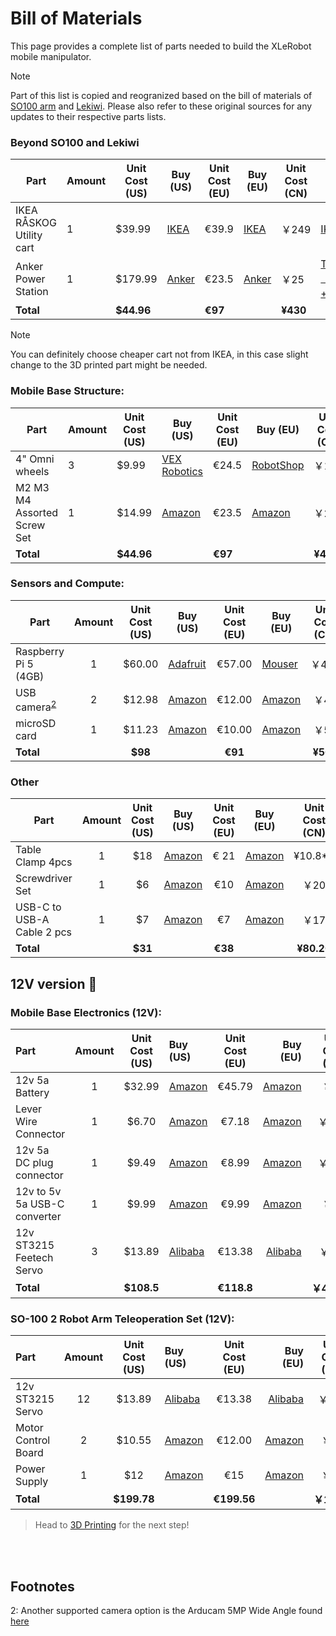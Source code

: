 # Bill of Materials

This page provides a complete list of parts needed to build the XLeRobot mobile manipulator. 

> [!NOTE] 
> Part of this list is copied and reogranized based on the bill of materials of [SO100 arm](https://github.com/TheRobotStudio/SO-ARM100/blob/main/README.md) and [Lekiwi](https://github.com/SIGRobotics-UIUC/LeKiwi/blob/main/BOM.md). Please also refer to these original sources for any updates to their respective parts lists.

### Beyond SO100 and Lekiwi

| Part | Amount | Unit Cost (US) | Buy (US) | Unit Cost (EU) | Buy (EU) | Unit Cost (CN) | Buy (CN) |
| - | - | - | - | - | - | - | - |
| IKEA RÅSKOG Utility cart | 1 | $39.99 | [IKEA](https://www.ikea.com/us/en/p/raskog-utility-cart-black-40582181/#content) | €39.9 | [IKEA](https://www.ikea.com/nl/en/p/raskog-trolley-white-30586783/) |￥249 |[IKEA](https://www.ikea.cn/cn/zh/p/raskog-la-si-ke-shou-tui-che-bai-se-70376721/)|
| Anker Power Station | 1 | $179.99 | [Anker](https://www.ankersolix.com/products/c300-dc?variant=49702163972426&ref=naviMenu_pps) | €23.5 | [Anker](https://www.anker.com/eu-en/products/a17260z1?variant=44598991323326&ref=naviMenu_pps) |￥25 |[Taobao（M2x5+M3套装+M3x10+M4x12）](https://e.tb.cn/h.64O1J2A9Is4pIJd "https://e.tb.cn/h.64O1J2A9Is4pIJd")              |
| **Total** || **$44.96** || **€97** || **¥430** ||

> [!NOTE] 
> You can definitely choose cheaper cart not from IKEA, in this case slight change to the 3D printed part might be needed.

### Mobile Base Structure:
| Part | Amount | Unit Cost (US) | Buy (US) | Unit Cost (EU) | Buy (EU) | Unit Cost (CN) | Buy (CN) |
| - | - | - | - | - | - | - | - |
| 4" Omni wheels | 3 | $9.99 | [VEX Robotics](https://www.vexrobotics.com/omni-wheels.html?srsltid=AfmBOorWdWT-FIiWSAbicYWSxqYr-d5X3CJSGxMkO33WO0thwlTn4DQu) | €24.5 | [RobotShop](https://eu.robotshop.com/products/100mm-omnidirectional-wheel-brass-bearing-rollers) |￥135 |[PDD](https://mobile.yangkeduo.com/goods.html?ps=kKWPC7xuzw "https://mobile.yangkeduo.com/goods.html?ps=kKWPC7xuzw")|
| M2 M3 M4 Assorted Screw Set | 1 | $14.99 | [Amazon](https://www.amazon.com/Button-Socket-Washers-Assortment-Machine/dp/B0BMQGJP3F) | €23.5 | [Amazon](https://www.amazon.fr/Cylindrique-Inoxydable-M2-Socket-Assortiment/dp/B09Y8WYFWD/) |￥25 |[Taobao（M2x5+M3套装+M3x10+M4x12）](https://e.tb.cn/h.64O1J2A9Is4pIJd "https://e.tb.cn/h.64O1J2A9Is4pIJd")              |
| **Total** || **$44.96** || **€97** || **¥430** ||

### Sensors and Compute:

| Part| Amount | Unit Cost (US) | Buy (US) | Unit Cost (EU) | Buy (EU) |  Unit Cost (CN) | Buy (CN) |
|--|:-:|:-:|-|:-:|-|:-:|-|
| Raspberry Pi 5 (4GB)| 1 |$60.00| [Adafruit](https://www.adafruit.com/product/5812)| €57.00| [Mouser](https://eu.mouser.com/ProductDetail/Raspberry-Pi/SC1111?qs=HoCaDK9Nz5fnLhlMNnKTiQ%3D%3D)|￥410|[Taobao](https://e.tb.cn/h.64IIvlisvAL15g8?tk=fdOVexkHECW "https://e.tb.cn/h.64IIvlisvAL15g8?tk=fdOVexkHECW")|
| USB camera<sup>[2](#footnote2)</sup> | 2 | $12.98 | [Amazon](https://a.co/d/236G8Wn) | €12.00 | [Amazon](https://www.amazon.fr/Vinmooog-equipement-Microphone-Enregistrement-conf%C3%A9rences/dp/B0BG1YJWFN/) |￥48|[Taobao](https://e.tb.cn/h.64ILq3suMKATfUx?tk=IPSEexQAvxu "https://e.tb.cn/h.64ILq3suMKATfUx?tk=IPSEexQAvxu")|
| microSD card | 1 | $11.23 | [Amazon](https://www.amazon.com/SanDisk-Extreme-microSDXC-Memory-Adapter/dp/B09X7C7LL1/) | €10.00 | [Amazon](https://www.amazon.fr/Lexar-Carte-Micro-adaptateur-Smartphone/dp/B08XZ2KS1F)|￥58|[Taobao](https://e.tb.cn/h.64DMZzLz5h26s12?tk=eImPex96lCQ "https://e.tb.cn/h.64DMZzLz5h26s12?tk=eImPex96lCQ")|
| **Total** ||  **$98**  ||  **€91** ||  **¥564** ||

### Other
| Part| Amount | Unit Cost (US) | Buy (US) | Unit Cost (EU) | Buy (EU) | Unit Cost (CN) | Buy (CN) |
|--|:-:|:-:|-|:-:|-|:-:|-|
| Table Clamp 4pcs | 1 | $18 | [Amazon](https://www.amazon.com/WORKPRO-Clamps-Woodworking-One-Handed-Spreader/dp/B0CQYDJWS8/) | € 21 | [Amazon](https://www.amazon.fr/dp/B08HW9VFM8/)| ¥10.8\*4  |[Taobao](https://e.tb.cn/h.64r5eomI6L59tBE?tk=gZWeex9fnlB "https://e.tb.cn/h.64r5eomI6L59tBE?tk=gZWeex9fnlB")|
| Screwdriver Set | 1 | $6 | [Amazon](https://www.amazon.com/Precision-Phillips-Screwdriver-Electronics-Computer/dp/B0DB227RTH) | €10 | [Amazon](https://www.amazon.fr/dp/B08ZXVMVYD/) | ￥20 |[Taobao](https://e.tb.cn/h.6ReL0wwgtPuSmNV?tk=3rLDV10AVtr)  |
| USB-C to USB-A Cable 2 pcs | 1 | $7 | [Amazon](https://www.amazon.com/Charging-etguuds-Charger-Braided-Compatible/dp/B0B8NWLLW2/?th=1) | €7 | [Amazon](https://www.amazon.fr/dp/B07BNF842T/) |￥17  |[Taobao](https://e.tb.cn/h.64HOv24RLmYC4Yh?tk=AXpgexkDFd4 "https://e.tb.cn/h.64HOv24RLmYC4Yh?tk=AXpgexkDFd4")|
| **Total** ||  **$31**  ||  **€38** || **¥80.20** ||

## 12V version :battery:

### Mobile Base Electronics (12V):
| Part | Amount | Unit Cost (US) | Buy (US) | Unit Cost (EU) | Buy (EU) | Unit Cost (CN) | Buy (CN) |
|:---|:---:|:---:|:---|:---:|---:|:-:|-|
| 12v 5a Battery | 1 | $32.99 | [Amazon](https://www.amazon.com/KBT-Rechargeable-Connector-Replacement-Security/dp/B0C242DYT1/ref=sr_1_2_sspa?) | €45.79 | [Amazon](https://www.amazon.fr/dp/B0D5QSMW21) | ￥70 |[Taobao](https://e.tb.cn/h.64IJNTnXwhn44BS?tk=PQQ8exkJEtR "https://e.tb.cn/h.64IJNTnXwhn44BS?tk=PQQ8exkJEtR")|
| Lever Wire Connector | 1 | $6.70 | [Amazon](https://www.amazon.com/Wago-221-413-LEVER-NUTS-Conductor-Connectors/dp/B06XGYXVXR/ref=sr_1_4) | €7.18 | [Amazon](https://www.amazon.fr/221-413-fil-électrique-connecteur-220-240-Terminal/dp/B01AKF3I58) | ￥3.50 |[Taobao](https://e.tb.cn/h.64r0Z6Y5jZczq5q?tk=XEaSex908q0 "https://e.tb.cn/h.64r0Z6Y5jZczq5q?tk=XEaSex908q0")|
| 12v 5a DC plug connector | 1 | $9.49 | [Amazon](https://www.amazon.com/43x2pcs-Connectors-Security-Lighting-MILAPEAK/dp/B072BXB2Y8/ref=sr_1_11) | €8.99 | [Amazon](https://www.amazon.fr/RUNCCI-YUN-Alimentation-dalimentation-Connecteur-Surveiller/dp/B0CX44HTKZ) | ￥3.10 |[Taobao](https://e.tb.cn/h.64IFOvrMdUVoQQX?tk=nahtexkvokE "https://e.tb.cn/h.64IFOvrMdUVoQQX?tk=nahtexkvokE")|
| 12v to 5v 5a USB-C converter | 1 | $9.99 | [Amazon](https://www.amazon.com/Klnuoxj-Converter-Interface-Waterproof-Compatible/dp/B0CRVW7N2J?source=ps-sl-shoppingads-lpcontext&ref_=fplfs&smid=A1QRG6NHEUKUZO&gQT=0&th=1) | €9.99 | [Amazon](https://www.amazon.fr/Greluma-convertisseur-Adaptateur-dalimentation-Compatible/dp/B0D7VDL2X6) | ￥20 |[1688](https://qr.1688.com/s/Eb6ykv4y "https://qr.1688.com/s/Eb6ykv4y")                                      |
| 12v ST3215 Feetech Servo | 3 | $13.89 | [Alibaba](https://www.alibaba.com/product-detail/Feetech-STS3215-SO-ARM100-Servo-12V_1601292634404.html?spm=a2700.details.you_may_like.3.5ab1478e45kY42) | €13.38 | [Alibaba](https://www.alibaba.com/product-detail/Feetech-STS3215-SO-ARM100-Servo-12V_1601292634404.html?spm=a2700.details.you_may_like.3.5ab1478e45kY42)  | ￥110 |[Taobao](https://e.tb.cn/h.64H9u3maGWzIp5Q?tk=T5liexkG6Yz "https://e.tb.cn/h.64H9u3maGWzIp5Q?tk=T5liexkG6Yz")|
| **Total** | | **$108.5** | | **€118.8** | | **￥426.60** | |


### SO-100 2 Robot Arm Teleoperation Set (12V):
| Part | Amount | Unit Cost (US) | Buy (US) | Unit Cost (EU) | Buy (EU) | Unit Cost (CN) | Buy (CN) |
|:---|:---:|:---:|:---|:---:|---:|:-:|-|
| 12v ST3215 Servo | 12 | $13.89 | [Alibaba](https://www.alibaba.com/product-detail/Feetech-STS3215-SO-ARM100-Servo-12V_1601292634404.html?spm=a2700.details.you_may_like.3.5ab1478e45kY42) | €13.38 | [Alibaba](https://www.alibaba.com/product-detail/Feetech-STS3215-SO-ARM100-Servo-12V_1601292634404.html?spm=a2700.details.you_may_like.3.5ab1478e45kY42) | ￥110  |[Taobao](https://e.tb.cn/h.64H9u3maGWzIp5Q?tk=T5liexkG6Yz "https://e.tb.cn/h.64H9u3maGWzIp5Q?tk=T5liexkG6Yz")|
| Motor Control Board | 2 | $10.55 | [Amazon](https://www.amazon.com/Waveshare-Integrates-Control-Circuit-Supports/dp/B0CTMM4LWK/) | €12.00 | [Amazon](https://www.amazon.fr/Waveshare-Integrates-Control-Applicable-Integrate/dp/B0CJ6TP3TP) | ￥24 |[Taobao](https://e.tb.cn/h.64DOUpLpB5crVdH?tk=BSaTex9UHWj "https://e.tb.cn/h.64DOUpLpB5crVdH?tk=BSaTex9UHWj")|
| Power Supply | 1 | $12 | [Amazon](https://www.amazon.com/ALITOVE-Adapter-Converter-100-240V-5-5x2-1mm/dp/B01GEA8PQA) | €15 | [Amazon](https://www.amazon.fr/LEDMO-Alimentation-Adaptateur-Transformateurs-Chargeur/dp/B07PGLXK4X) | ￥22  |[Taobao](https://e.tb.cn/h.64D9xUuAdpkswUx?tk=JRRwex94phr "https://e.tb.cn/h.64D9xUuAdpkswUx?tk=JRRwex94phr")|
| **Total** | | **$199.78** | | **€199.56** | | **￥1,390** | |



> Head to [3D Printing](3DPrinting.md) for the next step!

<br></br>

## Footnotes

<a name="footnote2">2</a>: Another supported camera option is the Arducam 5MP Wide Angle found [here](https://www.amazon.com/Arducam-Camera-Computer-Without-Microphone/dp/B0972KK7BC)
